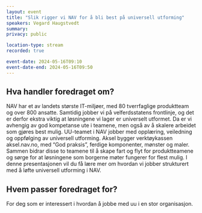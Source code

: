 ```yaml
---
layout: event
title: "Slik rigger vi NAV for å bli best på universell utforming"
speakers: Vegard Haugstvedt
summary: 
privacy: public

location-type: stream
recorded: true

event-date: 2024-05-16T09:10
event-date-end: 2024-05-16T09:50
---
```

## Hva handler foredraget om?
NAV har et av landets største IT-miljøer, med 80 tverrfaglige produktteam og over 800 ansatte. Samtidig jobber vi på velferdsstatens frontlinje, og det er derfor ekstra viktig at løsningene vi lager er universelt utformet. Da er vi avhengig av god kompetanse ute i teamene, men også av å skalere arbeidet som gjøres best mulig.
UU-teamet i NAV jobber med opplæring, veiledning og oppfølging av universell utforming. Aksel bygger verktøykassen aksel.nav.no, med “God praksis”, ferdige komponenter, mønster og maler. Sammen bidrar disse to teamene til å skape fart og flyt for produktteamene og sørge for at løsningene som borgerne møter fungerer for flest mulig.
I denne presentasjonen vil du få lære mer om hvordan vi jobber strukturert med å løfte universell utforming i NAV.

## Hvem passer foredraget for?
For deg som er interessert i hvordan å jobbe med uu i en stor organisasjon.
